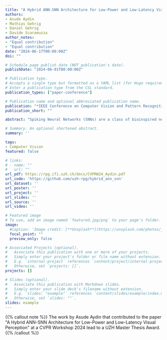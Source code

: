 ```yaml
---
title: "A Hybrid ANN-SNN Architecture for Low-Power and Low-Latency Visual Perception"
authors:
- Asude Aydin
- Mathias Gehrig
- Daniel Gehrig
- Davide Scaramuzza
author_notes:
- "Equal contribution"
- "Equal contribution"
date: "2024-06-17T00:00:00Z"
doi: "" 

# Schedule page publish date (NOT publication's date).
publishDate: "2024-06-01T00:00:00Z"

# Publication type.
# Accepts a single type but formatted as a YAML list (for Hugo requirements).
# Enter a publication type from the CSL standard.
publication_types: ["paper-conference"]

# Publication name and optional abbreviated publication name.
publication: "*IEEE Conference on Computer Vision and Pattern Recognition Workshops (CVPRW)*"
publication_short: ""

abstract: "Spiking Neural Networks (SNNs) are a class of bioinspired neural networks that promise to bring low-power and low-latency inference to edge-devices through the use of asynchronous and sparse processing. However, being temporal models, SNNs depend heavily on expressive states to generate predictions on par with classical artificial neural networks (ANNs). These states converge only after long transient time periods, and quickly decay in the absence of input data, leading to higher latency, power consumption, and lower accuracy. In this work, we address this issue by initializing the state with an auxiliary ANN running at a low rate. The SNN then uses the state to generate predictions with high temporal resolution until the next initialization phase. Our hybrid ANN-SNN model thus combines the best of both worlds. It does not suffer from long state transients and state decay thanks to the ANN, and can generate predictions with high temporal resolution, low latency, and low power thanks to the SNN. We show for the task of eventbased 2D and 3D human pose estimation that our method consumes 88% less power with only a 4% decrease in performance compared to its fully ANN counterparts when run at the same inference rate. Moreover, when compared to SNNs, our method achieves a 74% lower error. This research thus provides a new understanding of how ANNs and SNNs can be used to maximize their respective benefits."

# Summary. An optional shortened abstract.
summary: ''

tags:
- Computer Vision
featured: false

# links:
# - name: ""
#   url: ""
url_pdf: https://rpg.ifi.uzh.ch/docs/CVPRW24_Aydin.pdf
url_code: 'https://github.com/uzh-rpg/hybrid_ann_snn'
url_dataset: ''
url_poster: ''
url_project: ''
url_slides: ''
url_source: ''
url_video: ''

# Featured image
# To use, add an image named `featured.jpg/png` to your page's folder. 
image:
  #caption: 'Image credit: [**Unsplash**](https://unsplash.com/photos/jdD8gXaTZsc)'
  focal_point: ""
  preview_only: false

# Associated Projects (optional).
#   Associate this publication with one or more of your projects.
#   Simply enter your project's folder or file name without extension.
#   E.g. `internal-project` references `content/project/internal-project/index.md`.
#   Otherwise, set `projects: []`.
projects: []

# Slides (optional).
#   Associate this publication with Markdown slides.
#   Simply enter your slide deck's filename without extension.
#   E.g. `slides: "example"` references `content/slides/example/index.md`.
#   Otherwise, set `slides: ""`.
slides: example
---
```


{{% callout note %}}
The work by Asude Aydin that contributed to the paper "A Hybrid ANN-SNN Architecture for Low-Power and Low-Latency Visual Perception" at a CVPR Workshop 2024 lead to a UZH Master Thesis Award.
{{% /callout %}}
